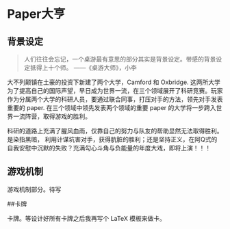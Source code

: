 # Paper大亨

## 背景设定

> 人们往往会忘记，一个桌游最有意思的部分其实是背景设定。带感的背景设定抵得上十个师。
> ——《桌游大师》，小李


大不列颠镇在土豪的投资下新建了两个大学，Camford 和 Oxbridge. 这两所大学为了提高自己的国际声望，早日成为世界一流，在三个领域展开了科研竞赛。玩家作为分属两个大学的科研人员，要通过联合同事，打压对手的方法，领先对手发表重要的 paper. 在三个领域中领先发表两个领域的重要 paper 的大学将一步跨入世界一流阵营，取得游戏的胜利。

科研的道路上充满了腥风血雨，仅靠自己的努力与队友的帮助显然无法取得胜利。是染指黑暗， 
利用计谋坑害对手，获得肮脏的胜利；还是坚持正义，在阿Q式的自我安慰中沉默的失败？充满勾心斗角与负能量的年度大戏，即将上演！！！


## 游戏机制
游戏机制部分。待写 

##卡牌

卡牌。等设计好所有卡牌之后我再写个 LaTeX 模板来做卡。
 



